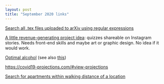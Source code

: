 ```yaml
---
layout: post
title: "September 2020 links"
---
```


[Search all .tex files uploaded to arXiv using regular expressions](https://github.com/amacfie/mathtext)

[A little revenue-generating project idea](https://drive.google.com/open?id=1KAtYXXbS12hJ2POS00dZvH3TAaYIj3IgfJNKrtJr_jE):
quizzes shareable on Instagram stories.
Needs front-end skills and maybe art or graphic design.
No idea if it would work.

[Optimal alcohol](https://inside.trinity.edu/student-life/dean-students/alcohol/online-resources/optimal-buzz)
(see also [this](https://www.youtube.com/watch?v=aF8_y2Zl9W8))

<https://covid19-projections.com/#view-projections>

[Search for apartments within walking distance of a location](https://www.walkscore.com/)

